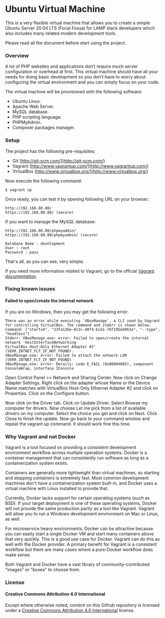 # Ubuntu Virtual Machine #

This is a very flexible virtual machine that allows you to create a simple Ubuntu Server 20.04 LTS (Focal Fossa) for LAMP stack developers which also includes many related modern development tools.

Please read all the document before start using the project.

### Overview ###

A lot of PHP websites and applications don’t require much server configuration or overhead at first. This virtual machine should have all your needs for doing basic development so you don’t have to worry about configuring the virtual environment and you can simply focus on your code.

The virtual machine will be provisioned with the following software:

* Ubuntu Linux.
* Apache Web Server.
* MySQL database.
* PHP scripting language.
* PHPMyAdmin.
* Composer packages manager.

### Setup ###

The project has the following pre-requisites:

* Git [http://git-scm.com/](http://git-scm.com/)
* Vagrant [http://www.vagrantup.com/](http://www.vagrantup.com/)
* VirtualBox [http://www.virtualbox.org/](http://www.virtualbox.org/)

Now execute the following command:
```
$ vagrant up
```

Once ready, you can test it by opening following URL on your browser:
```
http://192.168.80.80/
https://192.168.80.80/ (secure)
```

If you want to manage the MySQL database:
```
http://192.168.80.80/phpmyadmin/
https://192.168.80.80/phpmyadmin/ (secure)

Database Name : development
User : root
Password : pass
```

That's all, as you can see, very simple.

If you need more information related to Vagrant, go to the official [Vagrant documentation](https://www.vagrantup.com/docs/).

### Fixing known issues ###

#### Failed to open/create the internal network ####

If you are on Windows, then you may get the following error:
```
There was an error while executing `VBoxManage`, a CLI used by Vagrant
for controlling VirtualBox. The command and stderr is shown below.
Command: ["startvm", "23fa136e-013c-40f4-bcd1-76f195eb863a", "--type", "headless"]
Stderr: VBoxManage.exe: error: Failed to open/create the internal network 'HostInterfaceNetworking-
VirtualBox Host-Only Ethernet Adapter #2' (VERR_INTNET_FLT_IF_NOT_FOUND).
VBoxManage.exe: error: Failed to attach the network LUN (VERR_INTNET_FLT_IF_NOT_FOUND)
VBoxManage.exe: error: Details: code E_FAIL (0x80004005), component ConsoleWrap, interface IConsole
```
Open Control Panel >> Network and Sharing Center. Now click on Change Adapter Settings. Right click on the adapter whose Name or the Device Name matches with VirtualBox Host-Only Ethernet Adapter #2 and click on Properties. Click on the Configure button.

Now click on the Driver tab. Click on Update Driver. Select Browse my computer for drivers. Now choose Let me pick from a list of available drivers on my computer. Select the choice you get and click on Next. Click Close to finish the update. Now go back to your command window and repeat the vagrant up command. It should work fine this time.

### Why Vagrant and not Docker ###

Vagrant is a tool focused on providing a consistent development environment workflow across multiple operation systems. Docker is a container management that can consistently run software as long as a containerization system exists.

Containers are generally more lightweight than virtual machines, so starting and stopping containers is extremely fast. Most common development machines don't have a containerization system built-in, and Docker uses a virtual machine with Linux installed to provide that.

Currently, Docker lacks support for certain operating systems (such as BSD). If your target deployment is one of these operating systems, Docker will not provide the same production parity as a tool like Vagrant. Vagrant will allow you to run a Windows development environment on Mac or Linux, as well.

For microservice heavy environments, Docker can be attractive because you can easily start a single Docker VM and start many containers above that very quickly. This is a good use case for Docker. Vagrant can do this as well with the Docker provider. A primary benefit for Vagrant is a consistent workflow but there are many cases where a pure-Docker workflow does make sense.

Both Vagrant and Docker have a vast library of community-contributed "images" or "boxes" to choose from.

### License ###

#### Creative Commons Attribution 4.0 International ####

Except where otherwise noted, content on this Github repository is licensed under a [Creative Commons Attribution 4.0 International](https://creativecommons.org/licenses/by/4.0/) license.

